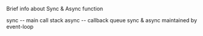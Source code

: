 Brief info about Sync & Async function

sync -- main call stack
async -- callback queue
sync & async maintained by event-loop

